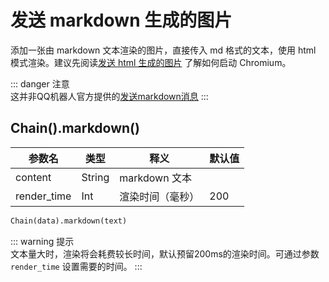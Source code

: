 # 发送 markdown 生成的图片

添加一张由 markdown 文本渲染的图片，直接传入 md 格式的文本，使用 html
模式渲染。建议先阅读[发送 html 生成的图片](/develop/basic/chainBuild/html.md) 了解如何启动 Chromium。

::: danger 注意<br>
这并非QQ机器人官方提供的[发送markdown消息](https://bot.q.qq.com/wiki/develop/api/openapi/message/post_markdown_messages.html)
:::

## Chain().markdown()

| 参数名         | 类型     | 释义          | 默认值 |
|-------------|--------|-------------|-----|
| content     | String | markdown 文本 |     |
| render_time | Int    | 渲染时间（毫秒）    | 200 |

```python
Chain(data).markdown(text)
```

::: warning 提示 <br>
文本量大时，渲染将会耗费较长时间，默认预留200ms的渲染时间。可通过参数 `render_time` 设置需要的时间。
:::
